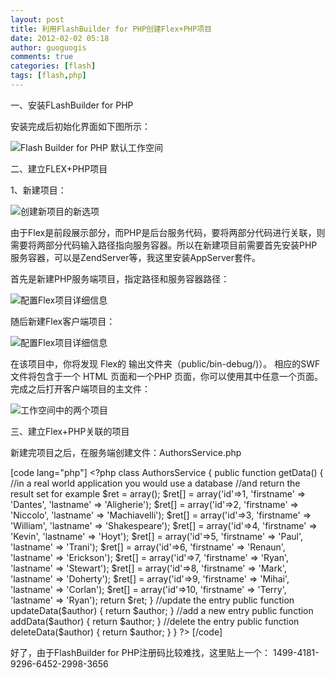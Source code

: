 ```yaml
---
layout: post
title: 利用FlashBuilder for PHP创建Flex+PHP项目
date: 2012-02-02 05:18
author: guoguogis
comments: true
categories: [flash]
tags: [flash,php]
---
```


一、安装FLashBuilder for PHP

安装完成后初始化界面如下图所示：

<img title="Flash Builder for PHP 默认工作空间 " src="http://wwwimages.adobe.com/www.adobe.com/content/dam/Adobe/en/devnet/flashbuilder/articles/streamline-flex-php-development/fig05.jpg" alt="Flash Builder for PHP 默认工作空间 " />

二、建立FLEX+PHP项目

1、新建项目：

<img title="创建新项目的新选项 " src="http://wwwimages.adobe.com/www.adobe.com/content/dam/Adobe/en/devnet/flashbuilder/articles/streamline-flex-php-development/fig07.jpg" alt="创建新项目的新选项 " />

由于Flex是前段展示部分，而PHP是后台服务代码，要将两部分代码进行关联，则需要将两部分代码输入路径指向服务容器。所以在新建项目前需要首先安装PHP服务容器，可以是ZendServer等，我这里安装AppServer套件。

首先是新建PHP服务端项目，指定路径和服务容器路径：

<img title="配置Flex项目详细信息 " src="http://wwwimages.adobe.com/www.adobe.com/content/dam/Adobe/en/devnet/flashbuilder/articles/streamline-flex-php-development/fig09.jpg" alt="配置Flex项目详细信息 " />

随后新建Flex客户端项目：

<img title="配置Flex项目详细信息 " src="http://wwwimages.adobe.com/www.adobe.com/content/dam/Adobe/en/devnet/flashbuilder/articles/streamline-flex-php-development/fig09.jpg" alt="配置Flex项目详细信息 " />

在该项目中，你将发现 Flex的 输出文件夹（public/bin-debug/)）。 相应的SWF 文件将包含于一个 HTML 页面和一个PHP 页面，你可以使用其中任意一个页面。完成之后打开客户端项目的主文件：

<img title="工作空间中的两个项目 " src="http://wwwimages.adobe.com/www.adobe.com/content/dam/Adobe/en/devnet/flashbuilder/articles/streamline-flex-php-development/fig10.jpg" alt="工作空间中的两个项目 " />

三、建立Flex+PHP关联的项目

新建完项目之后，在服务端创建文件：AuthorsService.php

[code lang="php"]
 &lt;?php
 class AuthorsService {
public function getData() {
//in a real world application you would use a database
//and return the result set for example
$ret = array();
           $ret[] = array('id'=&gt;1, 'firstname' =&gt; 'Dantes', 'lastname' =&gt; 'Aligherie');
$ret[] = array('id'=&gt;2, 'firstname' =&gt; 'Niccolo', 'lastname' =&gt; 'Machiavelli');
$ret[] = array('id'=&gt;3, 'firstname' =&gt; 'William', 'lastname' =&gt; 'Shakespeare');
$ret[] = array('id'=&gt;4, 'firstname' =&gt; 'Kevin', 'lastname' =&gt; 'Hoyt');
$ret[] = array('id'=&gt;5, 'firstname' =&gt; 'Paul', 'lastname' =&gt; 'Trani');
$ret[] = array('id'=&gt;6, 'firstname' =&gt; 'Renaun', 'lastname' =&gt; 'Erickson');
$ret[] = array('id'=&gt;7, 'firstname' =&gt; 'Ryan', 'lastname' =&gt; 'Stewart');
$ret[] = array('id'=&gt;8, 'firstname' =&gt; 'Mark', 'lastname' =&gt; 'Doherty');
$ret[] = array('id'=&gt;9, 'firstname' =&gt; 'Mihai', 'lastname' =&gt; 'Corlan');
$ret[] = array('id'=&gt;10, 'firstname' =&gt; 'Terry', 'lastname' =&gt; 'Ryan');
           return $ret;
  }
  //update the entry
  public function updateData($author) {
return $author;
  }
  //add a new entry
 public function addData($author) {
return $author;
 }
  //delete the entry
public function deleteData($author) {
return $author;
 }
}
?&gt;
[/code]

好了，由于FlashBuilder for PHP注册码比较难找，这里贴上一个：
1499-4181-9296-6452-2998-3656
